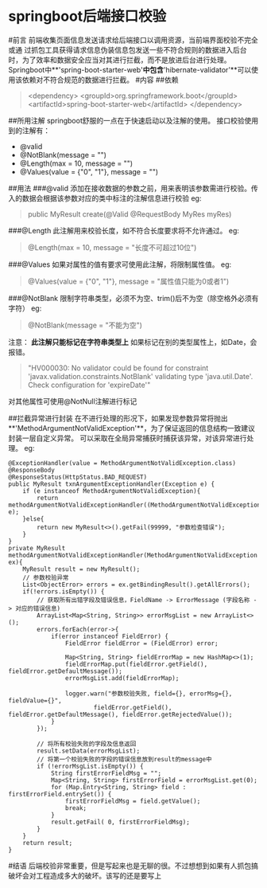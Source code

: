 # springboot后端接口校验

#前言
前端收集页面信息发送请求给后端接口以调用资源，当前端界面校验不完全或通 过抓包工具获得请求信息伪装信息包发送一些不符合规则的数据进入后台时，为了效率和数据安全应当对其进行拦截，而不是放进后台进行处理。
Springboot中**'spring-boot-starter-web'**中包含**'hibernate-validator'**可以使用该依赖对不符合规范的数据进行拦截。
#内容
##依赖
>&lt;dependency&gt;
      &lt;groupId&gt;org.springframework.boot&lt;/groupId&gt;
      &lt;artifactId&gt;spring-boot-starter-web&lt;/artifactId&gt;
&lt;/dependency&gt;

##所用注解
springboot舒服的一点在于快速启动以及注解的使用。
接口校验使用到的注解有：
- @valid
- @NotBlank(message = "")
- @Length(max = 10, message = "")
- @Values(value = {"0", "1"}, message = "")

##用法
###@valid
添加在接收数据的参数之前，用来表明该参数需进行校验。传入的数据会根据该参数对应的类中标注的注解信息进行校验
eg:
> public MyResult<MyRes> create(@Valid @RequestBody MyRes myRes)

###@Length
此注解用来校验长度，如不符合长度要求将不允许通过。
eg:

> @Length(max = 10, message = "长度不可超过10位")

###@Values
如果对属性的值有要求可使用此注解，将限制属性值。
eg:
> @Values(value = {"0", "1"}, message = "属性值只能为0或者1")

###@NotBlank
限制字符串类型，必须不为空、trim()后不为空（除空格外必须有字符）
eg:
> @NotBlank(message = "不能为空")

注意：
**此注解只能标记在字符串类型上**
如果标记在别的类型属性上，如Date，会报错。
>"HV000030: No validator could be found for constraint 'javax.validation.constraints.NotBlank' validating type 'java.util.Date'. Check configuration for 'expireDate'"

对其他属性可使用@NotNull注解进行标记

##拦截异常进行封装
在不进行处理的形况下，如果发现参数异常将抛出**'MethodArgumentNotValidException'**，为了保证返回的信息结构一致建议封装一层自定义异常。
可以采取在全局异常捕获时捕获该异常，对该异常进行处理。
eg:
>    
    @ExceptionHandler(value = MethodArgumentNotValidException.class)
    @ResponseBody
    @ResponseStatus(HttpStatus.BAD_REQUEST)
    public MyResult txnArgumentExceptionHandler(Exception e) {
        if (e instanceof MethodArgumentNotValidException){
            return methodArgumentNotValidExceptionHandler((MethodArgumentNotValidException) e);
        }else{
            return new MyResult<>().getFail(99999, "参数检查错误");
        }
    }
    private MyResult methodArgumentNotValidExceptionHandler(MethodArgumentNotValidException ex){
        MyResult result = new MyResult();
        // 参数校验异常
        List<ObjectError> errors = ex.getBindingResult().getAllErrors();
        if(!errors.isEmpty()) {
            // 获取所有出错字段及错误信息，FieldName -> ErrorMessage (字段名称 -> 对应的错误信息)
            ArrayList<Map<String, String>> errorMsgList = new ArrayList<>();
            errors.forEach(error->{
                if(error instanceof FieldError) {
                    FieldError fieldError = (FieldError) error;

                    Map<String, String> fieldErrorMap = new HashMap<>(1);
                    fieldErrorMap.put(fieldError.getField(), fieldError.getDefaultMessage());
                    errorMsgList.add(fieldErrorMap);

                    logger.warn("参数校验失败, field={}, errorMsg={}, fieldValue={}",
                            fieldError.getField(), fieldError.getDefaultMessage(), fieldError.getRejectedValue());
                }
            });

            // 将所有校验失败的字段及信息返回
            result.setData(errorMsgList);
            // 将第一个校验失败的字段的错误信息放到result的message中
            if (!errorMsgList.isEmpty()) {
                String firstErrorFieldMsg = "";
                Map<String, String> firstErrorField = errorMsgList.get(0);
                for (Map.Entry<String, String> field : firstErrorField.entrySet()) {
                    firstErrorFieldMsg = field.getValue();
                    break;
                }
                result.getFail( 0, firstErrorFieldMsg);
            }
        }
        return result;
    }

#结语
后端校验非常重要，但是写起来也是无聊的很。不过想想到如果有人抓包搞破坏会对工程造成多大的破坏。该写的还是要写上